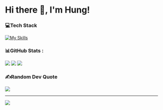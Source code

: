 # Hi there 👋, I'm Hung!

### 💻Tech Stack
[![My Skills](https://skillicons.dev/icons?i=html,css,js,react,nodejs,ts,java,spring,mysql)](https://skillicons.dev)

### 📊GitHub Stats :
![](https://github-readme-stats.vercel.app/api/top-langs/?username=nguyenhung2712&langs_count=3&theme=radical)
![](https://github-readme-stats.vercel.app/api?username=nguyenhung2712&show_icons=true&theme=radical)
![](https://github-readme-streak-stats.herokuapp.com/?user=nguyenhung2712&theme=radical&hide_border=false)


### ✍️Random Dev Quote
![](https://quotes-github-readme.vercel.app/api?type=horizontal&theme=radical)

---
[![](https://visitcount.itsvg.in/api?id=nguyenhung2712&icon=1&color=8)](https://visitcount.itsvg.in)

